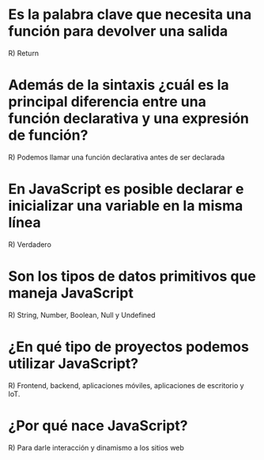 # Es la palabra clave que necesita una función para devolver una salida
R) Return

# Además de la sintaxis ¿cuál es la principal diferencia entre una función declarativa y una expresión de función?
R) Podemos llamar una función declarativa antes de ser declarada

# En JavaScript es posible declarar e inicializar una variable en la misma línea
R) Verdadero

# Son los tipos de datos primitivos que maneja JavaScript 
R) String, Number, Boolean, Null y Undefined

# ¿En qué tipo de proyectos podemos utilizar JavaScript?
R) Frontend, backend, aplicaciones móviles, aplicaciones de escritorio y IoT.

# ¿Por qué nace JavaScript?
R) Para darle interacción y dinamismo a los sitios web